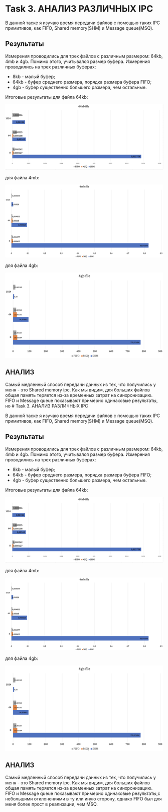 # Task 3. АНАЛИЗ РАЗЛИЧНЫХ IPC

 В данной таске я изучаю время передачи файлов с помощью таких IPC примитивов, как FIFO, Shared memory(SHM) и Message queue(MSQ).

 ## Результаты

 Измерения проводились для трех файлов с различным размером: 64kb, 4mb и 4gb. Помимо этого, учитывался размер буфера. Измерения проводились 
 на трех различных буферах: 
 * 8kb - малый буфер;
 * 64kb - буфер среднего размера, порядка размера буфера FIFO;
 * 4gb - буфер существенно большего размера, чем остальные.

Итоговые результаты для файла 64kb: 

![Image alt](graph_64kb.png)



для файла 4mb: 

![Image alt](graph_4mb.png)



для файла 4gb: 

![Image alt](graph_4gb.png)
 
## АНАЛИЗ 
Самый медленный способ передачи данных из тех, что получились у меня - это Shared memory ipc.
Как мы видим, для больших файлов общая память теряется из-за временных затрат на синхронизацию.
FIFO и Message queue показывают примерно одинаковые результаты, но # Task 3. АНАЛИЗ РАЗЛИЧНЫХ IPC

 В данной таске я изучаю время передачи файлов с помощью таких IPC примитивов, как FIFO, Shared memory(SHM) и Message queue(MSQ).

 ## Результаты

 Измерения проводились для трех файлов с различным размером: 64kb, 4mb и 4gb. Помимо этого, учитывался размер буфера. Измерения проводились 
 на трех различных буферах: 
 * 8kb - малый буфер;
 * 64kb - буфер среднего размера, порядка размера буфера FIFO;
 * 4gb - буфер существенно большего размера, чем остальные.

Итоговые результаты для файла 64kb: 

![Image alt](sem_3/graph_64kb.png)



для файла 4mb: 

![Image alt](sem_3/graph_4mb.png)



для файла 4gb: 

![Image alt](sem_3/graph_4gb.png)
 
## АНАЛИЗ 
Самый медленный способ передачи данных из тех, что получились у меня - это Shared memory ipc.
Как мы видим, для больших файлов общая память теряется из-за временных затрат на синхронизацию.
FIFO и Message queue показывают примерно одинаковые результаты,с небольшими отклонениями в ту или иную сторону, однако FIFO был для меня более прост в реализации, чем MSQ.
